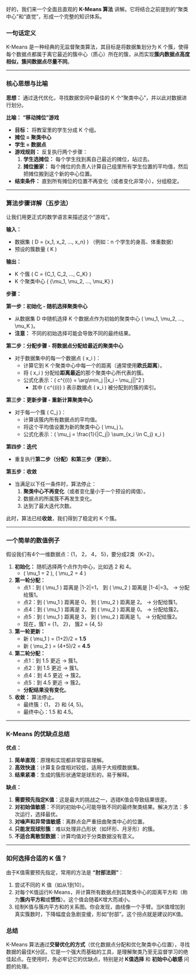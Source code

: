 好的，我们来一个全面且直观的 **K-Means 算法** 讲解。它将结合之前提到的“聚类中心”和“直觉”，形成一个完整的知识体系。

### 一句话定义

K-Means 是一种经典的无监督聚类算法，其目标是将数据集划分为 K 个簇，使得每个数据点都属于离它最近的簇中心（质心）所在的簇，从而实现**簇内数据点高度相似，簇间数据点尽量不同**。

---

### 核心思想与比喻

**思想：** 通过迭代优化，寻找数据空间中最佳的 K 个“聚类中心”，并以此对数据进行划分。

**比喻：** **“移动摊位”游戏**
*   **目标：** 将教室里的学生分成 K 个组。
*   **摊位 = 聚类中心**
*   **学生 = 数据点**
*   **游戏规则：** 反复执行两个步骤：
    1.  **学生选摊位：** 每个学生找到离自己最近的摊位，站过去。
    2.  **摊位搬家：** 每个摊位的负责人计算自己组里所有学生位置的平均值，然后把摊位搬到这个新的中心位置。
*   **结束条件：** 直到所有摊位的位置不再变化（或者变化非常小），分组稳定。

---

### 算法步骤详解（五步法）

让我们用更正式的数学语言来描述这个“游戏”。

**输入：**
*   数据集 \( D = \{x_1, x_2, ..., x_n\} \) （例如：n 个学生的身高、体重数据）
*   预设的簇数量 \( K \)

**输出：**
*   K 个簇 \( C = \{C_1, C_2, ..., C_K\} \)
*   K 个聚类中心 \( \{\mu_1, \mu_2, ..., \mu_K\} \)

**步骤：**

**第一步：初始化 - 随机选择聚类中心**

*   从数据集 D 中随机选择 K 个数据点作为初始的聚类中心 \( \mu_1, \mu_2, ..., \mu_K \)。
*   **注意：** 不同的初始选择可能会导致不同的最终结果。



**第二步：分配步骤 - 将数据点分配给最近的聚类中心**

*   对于数据集中的每一个数据点 \( x_i \)：
    *   计算它到 K 个聚类中心中每一个的距离（通常使用**欧氏距离**）。
    *   将 \( x_i \) 分配给**距离最近**的那个聚类中心所代表的簇。
    *   公式化表示：\( c^{(i)} = \arg\min_j ||x_i - \mu_j||^2 \)
        *   其中 \( c^{(i)} \) 表示数据点 \( x_i \) 被分配到的簇的索引。



**第三步：更新步骤 - 重新计算聚类中心**

*   对于每一个簇 \( C_j \)：
    *   计算该簇内所有数据点的平均值。
    *   将这个平均值设置为新的聚类中心 \( \mu_j \)。
    *   公式化表示：\( \mu_j = \frac{1}{|C_j|} \sum_{x_i \in C_j} x_i \)



**第四步：迭代**

*   重复执行**第二步（分配）**和**第三步（更新）**。

**第五步：收敛**

*   当满足以下任一条件时，算法停止：
    1.  **聚类中心不再变化**（或者变化量小于一个预设的阈值）。
    2.  数据点的所属簇不再发生变化。
    3.  达到了最大迭代次数。

此时，算法已经**收敛**，我们得到了稳定的 K 个簇。

---

### 一个简单的数值例子

假设我们有4个一维数据点：{1， 2， 4， 5}，要分成2类（K=2）。

1.  **初始化：** 随机选择两个点作为中心，比如选 2 和 4。
    *   \( \mu_1 = 2 \), \( \mu_2 = 4 \)
2.  **第一轮分配：**
    *   点1：到 \( \mu_1 \) 距离是 |1-2|=1， 到 \( \mu_2 \) 距离是 |1-4|=3。 -> 分配给簇1。
    *   点2：到 \( \mu_1 \) 距离是 0， 到 \( \mu_2 \) 距离是 2。 -> 分配给簇1。
    *   点4：到 \( \mu_1 \) 距离是 2， 到 \( \mu_2 \) 距离是 0。 -> 分配给簇2。
    *   点5：到 \( \mu_1 \) 距离是 3， 到 \( \mu_2 \) 距离是 1。 -> 分配给簇2。
    *   现在，簇1 = {1， 2}， 簇2 = {4, 5}
3.  **第一轮更新：**
    *   新 \( \mu_1 \) = (1+2)/2 = **1.5**
    *   新 \( \mu_2 \) = (4+5)/2 = **4.5**
4.  **第二轮分配：**
    *   点1：到 1.5 更近 -> 簇1。
    *   点2：到 1.5 更近 -> 簇1。
    *   点4：到 4.5 更近 -> 簇2。
    *   点5：到 4.5 更近 -> 簇2。
    *   **分配结果没有变化**。
5.  **收敛：** 算法停止。
    *   最终簇：{1， 2} 和 {4, 5}。
    *   最终中心：1.5 和 4.5。

---

### K-Means 的优缺点总结

**优点：**
1.  **简单直观**：原理和实现都非常容易理解。
2.  **高效快速**：计算复杂度相对较低，适用于大规模数据集。
3.  **结果紧凑**：生成的簇形状通常是球形的，易于解释。

**缺点：**
1.  **需要预先指定K值**：这是最大的挑战之一，选错K值会导致结果很差。
2.  **对初始值敏感**：不同的初始中心可能导致不同的最终聚类结果。解决方法：多次运行，选择最优。
3.  **对噪声和异常值敏感**：离群点会严重扭曲聚类中心的位置。
4.  **只能发现球形簇**：难以处理非凸形状（如环形、月牙形）的簇。
5.  **不适合离散型数据**：计算均值对于分类数据没有意义。

---

### 如何选择合适的 K 值？

由于K值需要预先指定，常用的方法是 **“肘部法则”**：
1.  尝试不同的 K 值（如从1到10）。
2.  对每个K值运行K-Means，并计算所有数据点到其聚类中心的距离平方和（称为**簇内平方和**或**惯性**）。这个值会随着K增大而减小。
3.  绘制K值与簇内平方和的关系图。你会发现，曲线像一个手臂。当K值增加到真实簇数时，下降幅度会急剧变缓，形如“肘部”。这个拐点就是建议的K值。



### 总结

K-Means 算法通过**交替优化的方式**（优化数据点分配和优化聚类中心位置），寻找数据的最佳K分区。它是一个强大而基础的工具，是理解聚类乃至无监督学习的绝佳起点。在使用时，务必牢记它的优缺点，特别是对 **K值选择** 和 **初始中心敏感** 问题的处理。